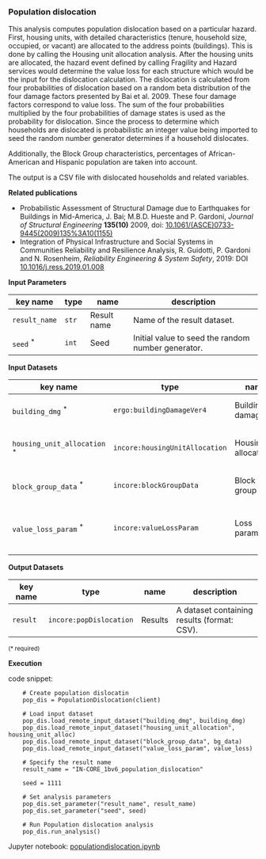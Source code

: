 ### Population dislocation

This analysis computes population dislocation based on a particular hazard. First, housing units, with detailed characteristics 
(tenure, household size, occupied, or vacant) are allocated to the address points (buildings). This is done by calling the Housing unit allocation analysis.
After the housing units are allocated, the hazard event defined by calling Fragility and Hazard services would determine 
the value loss for each structure which would be the input for the dislocation calculation. The dislocation is calculated 
from four probabilities of dislocation based on a random beta distribution of the four damage factors presented by Bai et al. 2009. 
These four damage factors correspond to value loss. The sum of the four probabilities multiplied by the four probabilities 
of damage states is used as the probability for dislocation. Since the process to determine which households are dislocated 
is probabilistic an integer value being imported to seed the random number generator determines if a household dislocates.

Additionally, the Block Group characteristics, percentages of African-American and Hispanic population are taken into account. 

The output is a CSV file with dislocated households and related variables.

**Related publications**

* Probabilistic Assessment of Structural Damage due to Earthquakes for Buildings in Mid-America, J. Bai; M.B.D. Hueste and P. Gardoni, *Journal of Structural Engineering* **135(10)** 2009, doi: [10.1061/(ASCE)0733-9445(2009)135%3A10(1155)](https://ascelibrary.org/doi/10.1061/%28ASCE%290733-9445%282009%29135%3A10%281155%29)
* Integration of Physical Infrastructure and Social Systems in Communities Reliability and Resilience Analysis, R. Guidotti, P. Gardoni and N. Rosenheim, *Reliability Engineering & System Safety*, 2019: DOI [10.1016/j.ress.2019.01.008](https://app.dimensions.ai/details/publication/pub.1111322263?and_facet_journal=jour.1158471)

**Input Parameters**

key name | type | name | description
--- | --- | --- | ---
`result_name` | `str` | Result name |  Name of the result dataset.
`seed` <sup>*</sup> | `int` | Seed | Initial value to seed the random number generator.

**Input Datasets**

key name | type | name | description
--- | --- | --- | ---
`building_dmg` <sup>*</sup> | `ergo:buildingDamageVer4` | Building damage | A building damage dataset.
`housing_unit_allocation` <sup>*</sup> | `incore:housingUnitAllocation` | Housing allocation | A housing unit allocation dataset.
`block_group_data` <sup>*</sup> | `incore:blockGroupData` | Block group data | A racial distribution dataset.
`value_loss_param` <sup>*</sup> | `incore:valueLossParam` | Loss parameters | A table with value loss beta distribution parameters.
                    
**Output Datasets** 

key name | type | name | description
--- | --- | --- | ---
`result` | `incore:popDislocation` | Results | A dataset containing results (format: CSV).

<small>(* required)</small>

**Execution**

code snippet:

```
    # Create population dislocatin
    pop_dis = PopulationDislocation(client)

    # Load input dataset
    pop_dis.load_remote_input_dataset("building_dmg", building_dmg)
    pop_dis.load_remote_input_dataset("housing_unit_allocation", housing_unit_alloc)
    pop_dis.load_remote_input_dataset("block_group_data", bg_data)
    pop_dis.load_remote_input_dataset("value_loss_param", value_loss)

    # Specify the result name
    result_name = "IN-CORE_1bv6_population_dislocation"

    seed = 1111

    # Set analysis parameters
    pop_dis.set_parameter("result_name", result_name)
    pop_dis.set_parameter("seed", seed)

    # Run Population dislocation analysis
    pop_dis.run_analysis()
```

Jupyter notebook: [populationdislocation.ipynb](https://github.com/IN-CORE/incore-docs/blob/master/notebooks/populationdislocation.ipynb)